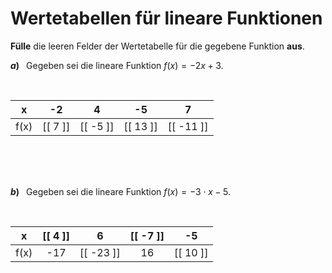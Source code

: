 <!--
version:  0.0.1

language: de

@style
input {
    text-align: center;
}

.flex-container {
    display: flex;
    flex-wrap: wrap;
    align-items: stretch;
    gap: 20px;
}

.flex-child {
    flex: 1;
    min-width: 350px;
    margin-right: 20px;
}

@media (max-width: 400px) {
    .flex-child {
        flex: 100%;
        margin-right: 0;
    }
}
@end

formula: \carry   \textcolor{red}{\scriptsize #1}
formula: \digit   \rlap{\carry{#1}}\phantom{#2}#2
formula: \permil  \text{‰}

import: https://raw.githubusercontent.com/LiaTemplates/Tikz-Jax/main/README.md

script: https://cdn.jsdelivr.net/gh/LiaTemplates/Tikz-Jax@main/dist/index.js


tags: Lineare Funktionen, negative Zahlen, leicht, niedrig, Angeben

comment: Fülle Wertetabellen für lineare Funktionen aus. Achte auf die Vorzeichen.

author: Martin Lommatzsch

-->




# Wertetabellen für lineare Funktionen



**Fülle** die leeren Felder der Wertetabelle für die gegebene Funktion **aus**.




__$a)\;\;$__ Gegeben sei die lineare Funktion $f(x) = -2 x + 3$. 

<br>

<!-- data-type="none"
data-sortable="false" -->
|   x   |    -2     |     4     |    -5     |    7      |
| :---: | :-------: | :-------: | :-------: | :-------: |
|  f(x) | [[ 7   ]] | [[ -5  ]] | [[ 13  ]] | [[ -11 ]] |

<br>
<br>
<br>


__$b)\;\;$__ Gegeben sei die lineare Funktion $f(x) = -3 \cdot x - 5$. 

<br>

<!-- data-type="none"
data-sortable="false" -->
|   x   | [[  4  ]] |     6     | [[  -7 ]] |     -5    |
| :---: | :-------: | :-------: | :-------: | :-------: |
|  f(x) |    -17    | [[ -23 ]] |    16     | [[  10 ]] |

<br>
<br>
<br>
